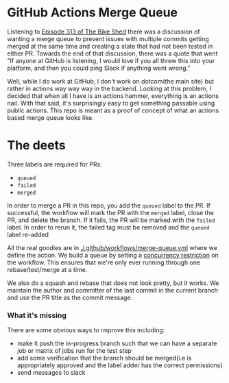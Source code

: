 # GitHub Actions Merge Queue

Listening to [Episode 313 of The Bike Shed](https://www.bikeshed.fm/313) there was a discussion of wanting a merge queue to prevent issues with multiple commits getting merged at the same time and creating a state that had not been tested in either PR. Towards the end of that discussion, there was a quote that went "If anyone at GitHub is listening, I would love if you all threw this into your platform, and then you could ping Slack if anything went wrong."


Well, while I do work at GitHub, I don't work on dotcom(the main site) but rather in actions way way way in the backend. Looking at this problem, I decided that when all I have is an actions hammer, everything is an actions nail. With that said, it's surprisingly easy to get something passable using public actions. This repo is meant as a proof of concept of what an actions based merge queue looks like. 


# The deets

Three labels are required for PRs: 
- `queued`
- `failed`
- `merged`

In order to merge a PR in this repo, you add the `queued` label to the PR. If successful, the workflow will mark the PR with the `merged` label, close the PR, and delete the branch. If it fails, the PR will be marked with the `failed` label. In order to rerun it, the failed tag must be removed and the `queued` label re-added

All the real goodies are in [./.github/workflows/merge-queue.yml](./.github/workflows/merge-queue.yml) where we define the action. We build a queue by setting a [concurrency restriction](https://github.blog/changelog/2021-04-19-github-actions-limit-workflow-run-or-job-concurrency/) on the workflow. This ensures that we're only ever running through one rebase/test/merge at a time. 

We also do a squash and rebase that does not look pretty, but it works. We maintain the author and committer of the last commit in the current branch and use the PR title as the commit message.


### What it's missing

There are some obvious ways to improve this including:
- make it push the in-progress branch such that we can have a separate job or matrix of jobs run for the test step
- add some verification that the branch should be merged(i.e is appropriately approved and the label adder has the correct permissions)
- send messages to slack
